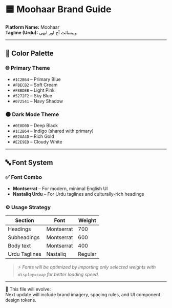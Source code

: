 # 🟦 Moohaar Brand Guide

**Platform Name:** Moohaar  
**Tagline (Urdu):** ویبسائٹ آج اور ابھی

---

## 🎨 Color Palette

### 🌐 Primary Theme
- `#1C2B64` – Primary Blue
- `#FBECB2` – Soft Cream
- `#F8BDEB` – Light Pink
- `#5272F2` – Sky Blue
- `#072541` – Navy Shadow

### 🌑 Dark Mode Theme
- `#0E0D0D` – Deep Black
- `#1C2B64` – Indigo (shared with primary)
- `#E2AA4D` – Rich Gold
- `#E2E9ED` – Cloudy White

---

## 🔤 Font System

### ✅ Font Combo
- **Montserrat** – For modern, minimal English UI
- **Nastaliq Urdu** – For Urdu taglines and culturally-rich headings

### ⚙️ Usage Strategy

| Section        | Font        | Weight   |
|----------------|-------------|----------|
| Headings       | Montserrat  | 700      |
| Subheadings    | Montserrat  | 600      |
| Body text      | Montserrat  | 400      |
| Urdu Taglines  | Nastaliq    | Regular  |

> ⚡ *Fonts will be optimized by importing only selected weights with `display=swap` for better loading speed.*

---

📁 This file will evolve:  
Next update will include brand imagery, spacing rules, and UI component design tokens.
